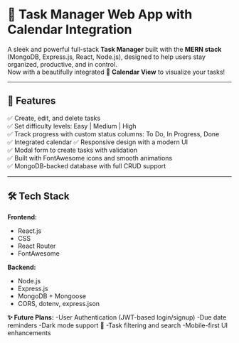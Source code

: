 # 🧠 Task Manager Web App with Calendar Integration

A sleek and powerful full-stack **Task Manager** built with the **MERN stack** (MongoDB, Express.js, React, Node.js), designed to help users stay organized, productive, and in control.  
Now with a beautifully integrated 📅 **Calendar View** to visualize your tasks!

---

## 🚀 Features

✅ Create, edit, and delete tasks  
✅ Set difficulty levels: Easy | Medium | High  
✅ Track progress with custom status columns: To Do, In Progress, Done    
✅ Integrated calendar 
✅ Responsive design with a modern UI  
✅ Modal form to create tasks with validation  
✅ Built with FontAwesome icons and smooth animations  
✅ MongoDB-backed database with full CRUD support

---

## 🛠️ Tech Stack

**Frontend:**  
- React.js
- CSS
- React Router  
- FontAwesome

**Backend:**  
- Node.js  
- Express.js  
- MongoDB + Mongoose  
- CORS, dotenv, express.json

**✨ Future Plans:**
-User Authentication (JWT-based login/signup)
-Due date reminders
-Dark mode support 🌙
-Task filtering and search
-Mobile-first UI enhancements
